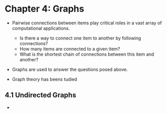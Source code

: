 # Chapter 4: Graphs

  - Pairwise connections between items play critical roles in a vast array of computational applications.

    - Is there a way to connect one item to another by following connections?
    - How many items are connected to a given item?
    - What is the shortest chain of connections between this item and another?
  - Graphs are used to answer the questions posed above.
  - Graph theory has beens tudied 

## 4.1 Undirected Graphs

  - 